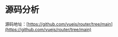 # 源码分析



源码地址：[https://github.com/vuejs/router/tree/main](https://github.com/vuejs/router/tree/main)
